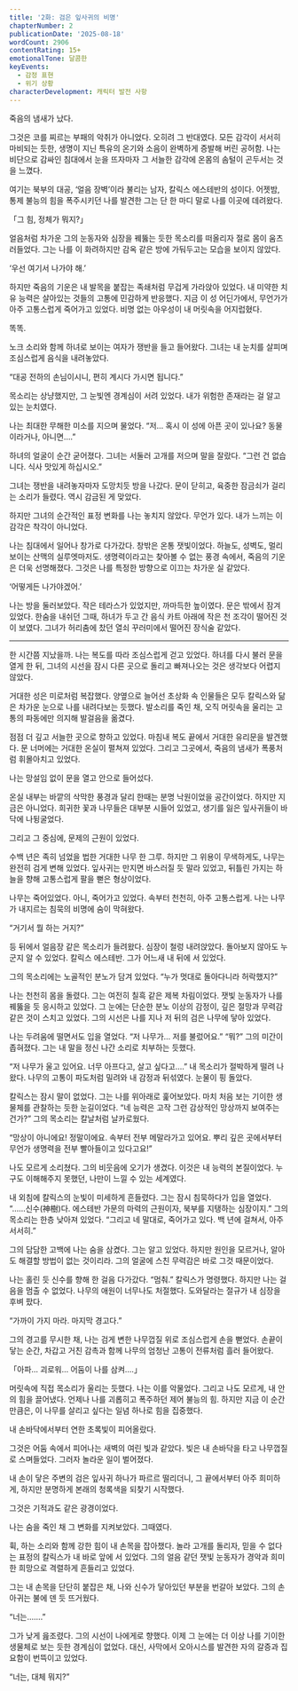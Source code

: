 ```yaml
---
title: '2화: 검은 잎사귀의 비명'
chapterNumber: 2
publicationDate: '2025-08-18'
wordCount: 2906
contentRating: 15+
emotionalTone: 달콤한
keyEvents:
  - 감정 표현
  - 위기 상황
characterDevelopment: 캐릭터 발전 사항
---
```

죽음의 냄새가 났다.

그것은 코를 찌르는 부패의 악취가 아니었다. 오히려 그 반대였다. 모든 감각이 서서히 마비되는 듯한, 생명이 지닌 특유의 온기와 소음이 완벽하게 증발해 버린 공허함. 나는 비단으로 감싸인 침대에서 눈을 뜨자마자 그 서늘한 감각에 온몸의 솜털이 곤두서는 것을 느꼈다.

여기는 북부의 대공, ‘얼음 장벽’이라 불리는 남자, 칼릭스 에스테반의 성이다.
어젯밤, 통제 불능의 힘을 폭주시키던 나를 발견한 그는 단 한 마디 말로 나를 이곳에 데려왔다.

「그 힘, 정체가 뭐지?」

얼음처럼 차가운 그의 눈동자와 심장을 꿰뚫는 듯한 목소리를 떠올리자 절로 몸이 움츠러들었다. 그는 나를 이 화려하지만 감옥 같은 방에 가둬두고는 모습을 보이지 않았다.

‘우선 여기서 나가야 해.’

하지만 죽음의 기운은 내 발목을 붙잡는 족쇄처럼 무겁게 가라앉아 있었다. 내 미약한 치유 능력은 살아있는 것들의 고통에 민감하게 반응했다. 지금 이 성 어딘가에서, 무언가가 아주 고통스럽게 죽어가고 있었다. 비명 없는 아우성이 내 머릿속을 어지럽혔다.

똑똑.

노크 소리와 함께 하녀로 보이는 여자가 쟁반을 들고 들어왔다. 그녀는 내 눈치를 살피며 조심스럽게 음식을 내려놓았다.

“대공 전하의 손님이시니, 편히 계시다 가시면 됩니다.”

목소리는 상냥했지만, 그 눈빛엔 경계심이 서려 있었다. 내가 위험한 존재라는 걸 알고 있는 눈치였다.

나는 최대한 무해한 미소를 지으며 물었다.
“저… 혹시 이 성에 아픈 곳이 있나요? 동물이라거나, 아니면….”

하녀의 얼굴이 순간 굳어졌다. 그녀는 서둘러 고개를 저으며 말을 잘랐다.
“그런 건 없습니다. 식사 맛있게 하십시오.”

그녀는 쟁반을 내려놓자마자 도망치듯 방을 나갔다. 문이 닫히고, 육중한 잠금쇠가 걸리는 소리가 들렸다. 역시 감금된 게 맞았다.

하지만 그녀의 순간적인 표정 변화를 나는 놓치지 않았다. 무언가 있다. 내가 느끼는 이 감각은 착각이 아니었다.

나는 침대에서 일어나 창가로 다가갔다. 창밖은 온통 잿빛이었다. 하늘도, 성벽도, 멀리 보이는 산맥의 실루엣마저도. 생명력이라고는 찾아볼 수 없는 풍경 속에서, 죽음의 기운은 더욱 선명해졌다. 그것은 나를 특정한 방향으로 이끄는 차가운 실 같았다.

‘어떻게든 나가야겠어.’

나는 방을 둘러보았다. 작은 테라스가 있었지만, 까마득한 높이였다. 문은 밖에서 잠겨 있었다. 한숨을 내쉬던 그때, 하녀가 두고 간 음식 카트 아래에 작은 천 조각이 떨어진 것이 보였다. 그녀가 허리춤에 찼던 열쇠 꾸러미에서 떨어진 장식술 같았다.

* * *

한 시간쯤 지났을까. 나는 복도를 따라 조심스럽게 걷고 있었다. 하녀를 다시 불러 문을 열게 한 뒤, 그녀의 시선을 잠시 다른 곳으로 돌리고 빠져나오는 것은 생각보다 어렵지 않았다.

거대한 성은 미로처럼 복잡했다. 양옆으로 늘어선 초상화 속 인물들은 모두 칼릭스와 닮은 차가운 눈으로 나를 내려다보는 듯했다. 발소리를 죽인 채, 오직 머릿속을 울리는 고통의 파동에만 의지해 발걸음을 옮겼다.

점점 더 깊고 서늘한 곳으로 향하고 있었다. 마침내 복도 끝에서 거대한 유리문을 발견했다. 문 너머에는 거대한 온실이 펼쳐져 있었다. 그리고 그곳에서, 죽음의 냄새가 폭풍처럼 휘몰아치고 있었다.

나는 망설임 없이 문을 열고 안으로 들어섰다.

온실 내부는 바깥의 삭막한 풍경과 달리 한때는 분명 낙원이었을 공간이었다. 하지만 지금은 아니었다. 희귀한 꽃과 나무들은 대부분 시들어 있었고, 생기를 잃은 잎사귀들이 바닥에 나뒹굴었다.

그리고 그 중심에, 문제의 근원이 있었다.

수백 년은 족히 넘었을 법한 거대한 나무 한 그루. 하지만 그 위용이 무색하게도, 나무는 완전히 검게 변해 있었다. 잎사귀는 만지면 바스러질 듯 말라 있었고, 뒤틀린 가지는 하늘을 향해 고통스럽게 팔을 뻗은 형상이었다.

나무는 죽어있었다. 아니, 죽어가고 있었다. 속부터 천천히, 아주 고통스럽게.
나는 나무가 내지르는 침묵의 비명에 숨이 막혀왔다.

“거기서 뭘 하는 거지?”

등 뒤에서 얼음장 같은 목소리가 들려왔다. 심장이 철렁 내려앉았다. 돌아보지 않아도 누군지 알 수 있었다. 칼릭스 에스테반. 그가 어느새 내 뒤에 서 있었다.

그의 목소리에는 노골적인 분노가 담겨 있었다.
“누가 멋대로 돌아다니라 허락했지?”

나는 천천히 몸을 돌렸다. 그는 여전히 칠흑 같은 제복 차림이었다. 잿빛 눈동자가 나를 꿰뚫을 듯 응시하고 있었다. 그 눈에는 단순한 분노 이상의 감정이, 깊은 절망과 무력감 같은 것이 스치고 있었다. 그의 시선은 나를 지나 저 뒤의 검은 나무에 닿아 있었다.

나는 두려움에 떨면서도 입을 열었다.
“저 나무가… 저를 불렀어요.”
“뭐?”
그의 미간이 좁혀졌다. 그는 내 말을 정신 나간 소리로 치부하는 듯했다.

“저 나무가 울고 있어요. 너무 아프다고, 살고 싶다고….”
내 목소리가 절박하게 떨려 나왔다. 나무의 고통이 파도처럼 밀려와 내 감정과 뒤섞였다. 눈물이 핑 돌았다.

칼릭스는 잠시 말이 없었다. 그는 나를 위아래로 훑어보았다. 마치 처음 보는 기이한 생물체를 관찰하는 듯한 눈길이었다.
“네 능력은 고작 그런 감상적인 망상까지 보여주는 건가?”
그의 목소리는 칼날처럼 날카로웠다.

“망상이 아니에요! 정말이에요. 속부터 전부 메말라가고 있어요. 뿌리 깊은 곳에서부터 무언가 생명력을 전부 빨아들이고 있다고요!”

나도 모르게 소리쳤다. 그의 비웃음에 오기가 생겼다. 이것은 내 능력의 본질이었다. 누구도 이해해주지 못했던, 나만이 느낄 수 있는 세계였다.

내 외침에 칼릭스의 눈빛이 미세하게 흔들렸다. 그는 잠시 침묵하다가 입을 열었다.
“……신수(神樹)다. 에스테반 가문의 마력의 근원이자, 북부를 지탱하는 심장이지.”
그의 목소리는 한층 낮아져 있었다.
“그리고 네 말대로, 죽어가고 있다. 백 년에 걸쳐서, 아주 서서히.”

그의 담담한 고백에 나는 숨을 삼켰다. 그는 알고 있었다. 하지만 원인을 모르거나, 알아도 해결할 방법이 없는 것이리라. 그의 얼굴에 스친 무력감은 바로 그것 때문이었다.

나는 홀린 듯 신수를 향해 한 걸음 다가갔다.
“멈춰.”
칼릭스가 명령했다. 하지만 나는 걸음을 멈출 수 없었다. 나무의 애원이 너무나도 처절했다. 도와달라는 절규가 내 심장을 후벼 팠다.

“가까이 가지 마라. 마지막 경고다.”

그의 경고를 무시한 채, 나는 검게 변한 나무껍질 위로 조심스럽게 손을 뻗었다. 손끝이 닿는 순간, 차갑고 거친 감촉과 함께 나무의 엄청난 고통이 전류처럼 흘러 들어왔다.

「아파… 괴로워… 어둠이 나를 삼켜….」

머릿속에 직접 목소리가 울리는 듯했다. 나는 이를 악물었다. 그리고 나도 모르게, 내 안의 힘을 끌어냈다. 언제나 나를 괴롭히고 폭주하던 제어 불능의 힘. 하지만 지금 이 순간만큼은, 이 나무를 살리고 싶다는 일념 하나로 힘을 집중했다.

내 손바닥에서부터 연한 초록빛이 피어올랐다.

그것은 어둠 속에서 피어나는 새벽의 여린 빛과 같았다. 빛은 내 손바닥을 타고 나무껍질로 스며들었다. 그러자 놀라운 일이 벌어졌다.

내 손이 닿은 주변의 검은 잎사귀 하나가 파르르 떨리더니, 그 끝에서부터 아주 희미하게, 하지만 분명하게 본래의 청록색을 되찾기 시작했다.

그것은 기적과도 같은 광경이었다.

나는 숨을 죽인 채 그 변화를 지켜보았다. 그때였다.

휙, 하는 소리와 함께 강한 힘이 내 손목을 잡아챘다. 놀라 고개를 돌리자, 믿을 수 없다는 표정의 칼릭스가 내 바로 앞에 서 있었다. 그의 얼음 같던 잿빛 눈동자가 경악과 희미한 희망으로 격렬하게 흔들리고 있었다.

그는 내 손목을 단단히 붙잡은 채, 나와 신수가 닿아있던 부분을 번갈아 보았다. 그의 손아귀는 불에 덴 듯 뜨거웠다.

“너는…….”

그가 낮게 읊조렸다. 그의 시선이 나에게로 향했다. 이제 그 눈에는 더 이상 나를 기이한 생물체로 보는 듯한 경계심이 없었다. 대신, 사막에서 오아시스를 발견한 자의 갈증과 집요함이 번뜩이고 있었다.

“너는, 대체 뭐지?”
